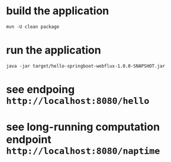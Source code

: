 # build the application
`mvn -U clean package`

# run the application 
`java -jar target/hello-springboot-webflux-1.0.0-SNAPSHOT.jar`

# see endpoing `http://localhost:8080/hello`
# see long-running computation endpoint `http://localhost:8080/naptime`
